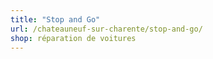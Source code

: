 ```yaml
---
title: "Stop and Go"
url: /chateauneuf-sur-charente/stop-and-go/
shop: réparation de voitures
---
```

